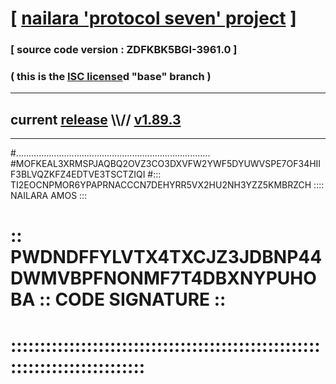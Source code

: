 
# [ [nailara 'protocol seven' project](http://nailara.network/) ]

### [ source code version : ZDFKBK5BGI-3961.0 ]

### ( this is the [ISC license](license)d "base" branch )
---
## current [release](https://github.com/nailara-technologies/protocol-7/releases) \\\\// [v1.89.3](https://github.com/nailara-technologies/protocol-7/releases/tag/v1.89.3)
---
#.............................................................................
#MOFKEAL3XRMSPJAQBQ2OVZ3CO3DXVFW2YWF5DYUWVSPE7OF34HIIF3BLVQZKFZ4EDTVE3TSCTZIQI
#::: TI2EOCNPMOR6YPAPRNACCCN7DEHYRR5VX2HU2NH3YZZ5KMBRZCH :::: NAILARA AMOS :::
# :: PWDNDFFYLVTX4TXCJZ3JDBNP44DWMVBPFNONMF7T4DBXNYPUHOBA :: CODE SIGNATURE ::
# ::::::::::::::::::::::::::::::::::::::::::::::::::::::::::::::::::::::::::::
